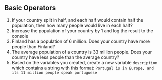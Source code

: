 ## Basic Operators

1. If your country split in half, and each half would contain half the population,
then how many people would live in each half?
2. Increase the population of your country by 1 and log the result to the console
3. Finland has a population of 6 million. Does your country have more people than
Finland?
4. The average population of a country is 33 million people. Does your country
have less people than the average country?
5. Based on the variables you created, create a new variable `description`
which contains a string with this format: `Portugal is in Europe, and its 11 million people speak portuguese`